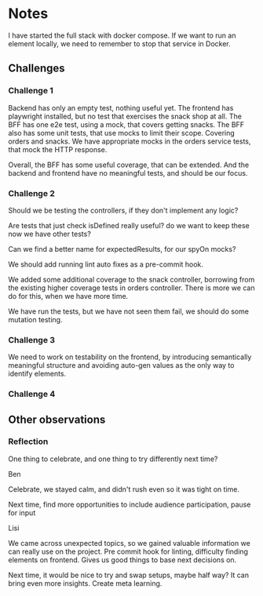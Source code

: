 # Notes

I have started the full stack with docker compose. If we want to run an element locally, we need to remember to stop that service in Docker.

## Challenges

### Challenge 1

Backend has only an empty test, nothing useful yet.
The frontend has playwright installed, but no test that exercises the snack shop at all.
The BFF has one e2e test, using a mock, that covers getting snacks.
The BFF also has some unit tests, that use mocks to limit their scope. Covering orders and snacks. We have appropriate mocks in the orders service tests, that mock the HTTP response.

Overall, the BFF has some useful coverage, that can be extended. And the backend and frontend have no meaningful tests, and should be our focus.

### Challenge 2

Should we be testing the controllers, if they don't implement any logic?

Are tests that just check isDefined really useful? do we want to keep these now we have other tests?

Can we find a better name for expectedResults, for our spyOn mocks?

We should add running lint auto fixes as a pre-commit hook.

We added some additional coverage to the snack controller, borrowing from the existing higher coverage tests in orders controller. There is more we can do for this, when we have more time.

We have run the tests, but we have not seen them fail, we should do some mutation testing.

### Challenge 3

We need to work on testability on the frontend, by introducing semantically meaningful structure and avoiding auto-gen values as the only way to identify elements.

### Challenge 4

## Other observations

### Reflection

One thing to celebrate, and one thing to try differently next time?

Ben

Celebrate, we stayed calm, and didn't rush even so it was tight on time.

Next time, find more opportunities to include audience participation, pause for input

Lisi

We came across unexpected topics, so we gained valuable information we can really use on the project. Pre commit hook for linting, difficulty finding elements on frontend. Gives us good things to base next decisions on.

Next time, it would be nice to try and swap setups, maybe half way? It can bring even more insights. Create meta learning.
